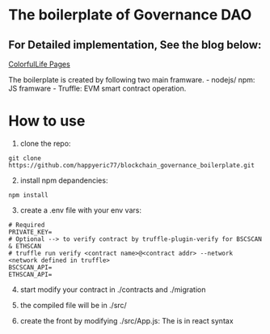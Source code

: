 # The boilerplate of Governance DAO
## For Detailed implementation, See the blog below: 
[ColorfulLife Pages](https://colorfullife.ml/pages/diary/erics-daily-life/eric85/)

The boilerplate is created by following two main framware.
    - nodejs/ npm: JS framware
    - Truffle: EVM smart contract operation.    

# How to use

1. clone the repo:
```
git clone https://github.com/happyeric77/blockchain_governance_boilerplate.git
```

2. install npm depandencies:
```
npm install
```

3. create a .env file with your env vars:
```
# Required
PRIVATE_KEY=
# Optional --> to verify contract by truffle-plugin-verify for BSCSCAN & ETHSCAN
# truffle run verify <contract name>@<contract addr> --network <network defined in truffle>
BSCSCAN_API=
ETHSCAN_API=
```

4. start modify your contract in ./contracts and ./migration

5. the compiled file will be in ./src/

6. create the front by modifying ./src/App.js: The is in react syntax